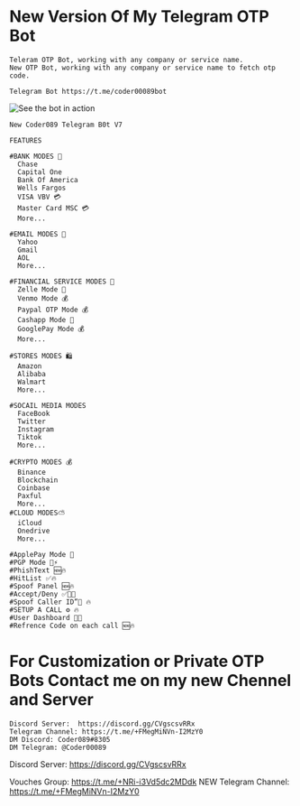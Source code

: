 # New Version Of My Telegram OTP Bot
 
    Teleram OTP Bot, working with any company or service name.
    New OTP Bot, working with any company or service name to fetch otp code. 
    
    Telegram Bot https://t.me/coder00089bot

![See the bot in action](https://user-images.githubusercontent.com/117955242/218443550-f28fed1b-b945-4061-993e-0f91ddd95fd3.jpeg)

    New Coder089 Telegram B0t V7
    
    FEATURES
    
    #BANK MODES 🏦
      Chase
      Capital One
      Bank Of America
      Wells Fargos
      VISA VBV 💳
      Master Card MSC 💳
      More...
    
    #EMAIL MODES 📧
      Yahoo
      Gmail
      AOL
      More...
    
    #FINANCIAL SERVICE MODES 📧
      Zelle Mode 🏦
      Venmo Mode 💰
      Paypal OTP Mode 💰
      Cashapp Mode 💸
      GooglePay Mode 💰
      More...
    
    #STORES MODES 🛍
      Amazon
      Alibaba
      Walmart
      More...
     
    #SOCAIL MEDIA MODES
      FaceBook
      Twitter
      Instagram
      Tiktok
      More...
    
    #CRYPTO MODES 💰
      Binance
      Blockchain
      Coinbase
      Paxful
      More...
    #CLOUD MODES⛅️
      iCloud
      Onedrive
      More...
    
    #ApplePay Mode 🍏
    #PGP Mode 📱⚡️
    #PhishText 🆕🔥
    #HitList ✅🔥
    #Spoof Panel 🆕🔥
    #Accept/Deny ✅📱🔥
    #Spoof Caller ID”🤡 🔥
    #SETUP A CALL ⚙️ 🔥
    #User Dashboard 📱🔥
    #Refrence Code on each call 🆕🔥


# For Customization or Private OTP Bots Contact me on my new Chennel and Server

    Discord Server:  https://discord.gg/CVgscsvRRx
    Telegram Channel: https://t.me/+FMegMiNVn-I2MzY0
    DM Discord: Coder089#8305
    DM Telegram: @Coder00089
Discord Server: https://discord.gg/CVgscsvRRx

Vouches Group: https://t.me/+NRi-i3Vd5dc2MDdk
NEW Telegram Channel: https://t.me/+FMegMiNVn-I2MzY0


